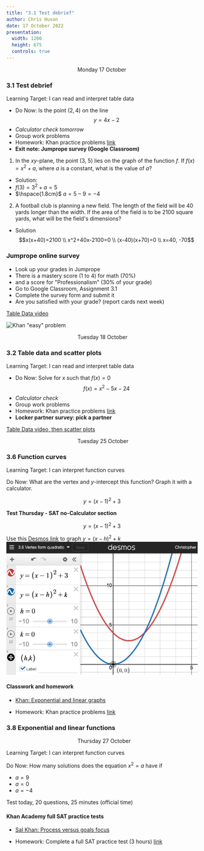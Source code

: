 ```yaml
---
title: "3.1 Test debrief"
author: Chris Huson
date: 17 October 2022
presentation:
  width: 1200
  height: 675
  controls: true
---
```


<!-- slide -->
$\hspace{5cm}$ Monday 17 October

### 3.1 Test debrief

Learning Target: I can read and interpret table data

- Do Now: Is the point $(2,4)$ on the line
$$y=4x-2$$
- *Calculator check tomorrow*
- Group work problems
- Homework: Khan practice problems [link](https://www.khanacademy.org/mission/sat)
- **Exit note: Jumprope survey (Google Classroom)**

<!-- slide -->

1. In the $xy$-plane, the point (3, 5) lies on the graph of the function $f$. If $f(x)=x^2+a$, where $a$ is a constant, what is the value of $a$?

- Solution: <!-- .element: class="fragment" data-fragment-index="1" -->
- $f(3)=3^2+a=5$ <!-- .element: class="fragment" data-fragment-index="1" -->
- $\hspace{1.8cm}$ $a=5-9 = -4$ <!-- .element: class="fragment" data-fragment-index="1" -->

<!-- slide -->

2. A football club is planning a new field. The length of the field will be 40 yards longer than the width. If the area of the field is to be 2100 square yards, what will be the field's dimensions?

- Solution $$x(x+40)=2100 \\ x^2+40x-2100=0 \\ (x-40)(x+70)=0 \\ x=40, -70$$<!-- .element: class="fragment" data-fragment-index="1" -->

<!-- slide -->

### Jumprope online survey

- Look up your grades in Jumprope
- There is a mastery score (1 to 4) for math (70%)
- and a score for "Professionalism" (30% of your grade)
- Go to Google Classroom, Assignment 3.1
- Complete the survey form and submit it
- Are you satisfied with your grade? (report cards next week)

<!-- slide -->

[Table Data video](https://www.khanacademy.org/test-prep/sat/sat-math-practice/new-sat-problem-solving-data-analysis/v/sat-math-q7-easier)

![Khan "easy" problem](../ice-cream-datatable.png)

<!-- slide -->
$\hspace{5cm}$ Tuesday 18 October

### 3.2 Table data and scatter plots

Learning Target: I can read and interpret table data

- Do Now: Solve for $x$ such that $f(x)=0$
$$f(x)=x^2-5x-24$$
- *Calculator check*
- Group work problems
- Homework: Khan practice problems [link](https://www.khanacademy.org/mission/sat)
- **Locker partner survey: pick a partner**

<!-- slide -->

[Table Data video, then scatter plots](https://www.khanacademy.org/test-prep/sat/sat-math-practice/new-sat-problem-solving-data-analysis/v/sat-math-q7-easier)


<!-- slide -->
$\hspace{5cm}$ Tuesday 25 October

### 3.6 Function curves

Learning Target: I can interpret function curves

Do Now: What are the vertex and $y$-intercept this function? Graph it with a calculator.

$$y=(x-1)^2+3$$

**Test Thursday - SAT no-Calculator section**

<!-- slide -->

$$y=(x-1)^2+3$$

Use this [Desmos link](https://www.desmos.com/calculator/seeud05djh) to graph $y=(x-h)^2+k$
![desmos quadratics graph](../graphics/vertex-form-graph.png)

<!-- slide -->

#### Classwork and homework

- [Khan: Exponential and linear graphs](https://www.khanacademy.org/test-prep/sat/sat-math-practice/new-sat-problem-solving-data-analysis/v/sat-math-q6-easier?modal=1)

- Homework: Khan practice problems [link](https://www.khanacademy.org/mission/sat)

<!-- slide -->

### 3.8 Exponential and linear functions

$\hspace{5cm}$ Thursday 27 October

Learning Target: I can interpret function curves

Do Now: How many solutions does the equation $x^2=a$ have if

- $a=9$
- $a=0$
- $a=-4$

Test today, 20 questions, 25 minutes (official time)

<!-- slide -->

#### Khan Academy full SAT practice tests

- [Sal Khan: Process versus goals focus](https://www.youtube.com/watch?v=_lyyvZFiAjQ)

- Homework: Complete a full SAT practice test (3 hours) [link](https://www.khanacademy.org/mission/sat)
